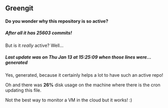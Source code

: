## Greengit

#### Do you wonder why this repository is so active?

##### After all it has 25603 commits!

But is it *really* active? Well...

##### Last update was on Thu Jan 13 at 15:25:09 when those lines were... generated

Yes, generated, because it certainly helps a lot to have such an active repo!

Oh and there was **26%** disk usage on the machine
where there is the cron updating this file.

Not the best way to monitor a VM in the cloud but it works! :)
